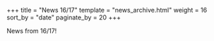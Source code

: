 +++
title = "News 16/17"
template = "news_archive.html"
weight = 16
sort_by = "date"
paginate_by = 20
+++

News from 16/17!

